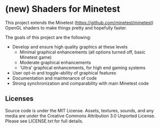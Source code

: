 (new) Shaders for Minetest
===================

This project extends the Minetest (https://github.com/minetest/minetest) OpenGL shaders to make things pretty and hopefully faster.

The goals of this project are the following:

 - Develop and ensure high quality graphics at these levels
	 - Minimal graphical enhancements (all options turned off, basic Minetest game)
	 - Moderate graphical enhancements
	 - 'Ultra' graphical enhancements, for high end gaming systems
 - User opt-in and toggle-ability of graphical features
 - Documentation and maintenance of code
 - Strong synchronization and comparability with main Minetest code

Licenses
------------------
Source code is under the MIT License.
Assets, textures, sounds, and any media are under the Creative Commons Attribution 3.0 Unported License.
Please see LICENSE.txt for full details.

